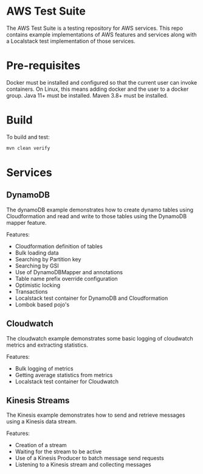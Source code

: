# AWS Test Suite

The AWS Test Suite is a testing repository for AWS services.
This repo contains example implementations of AWS features and services along with a Localstack test implementation of those services.

# Pre-requisites

Docker must be installed and configured so that the current user can invoke containers. On Linux, this means adding docker and the user to a docker group.
Java 11+ must be installed.
Maven 3.8+ must be installed.

# Build
To build and test:
```bash
mvn clean verify
```

# Services
## DynamoDB
The dynamoDB example demonstrates how to create dynamo tables using Cloudformation and read and write to those tables using the DynamoDB mapper feature.

Features:
* Cloudformation definition of tables
* Bulk loading data
* Searching by Partition key
* Searching by GSI
* Use of DynamoDBMapper and annotations
* Table name prefix override configuration
* Optimistic locking
* Transactions
* Localstack test container for DynamoDB and Cloudformation
* Lombok based pojo's

## Cloudwatch
The cloudwatch example demonstrates some basic logging of cloudwatch metrics and extracting statistics.

Features:
* Bulk logging of metrics
* Getting average statistics from metrics
* Localstack test container for Cloudwatch

## Kinesis Streams
The Kinesis example demonstrates how to send and retrieve messages using a Kinesis data stream.

Features:
* Creation of a stream
* Waiting for the stream to be active
* Use of a Kinesis Producer to batch message send requests
* Listening to a Kinesis stream and collecting messages


